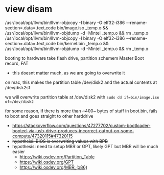 # view disam
/usr/local/opt/llvm/bin/llvm-objcopy -I binary -O elf32-i386 --rename-section=.data=.text,code bin/image.iso _temp.o && /usr/local/opt/llvm/bin/llvm-objdump -d -Mintel _temp.o && rm _temp.o
/usr/local/opt/llvm/bin/llvm-objcopy -I binary -O elf32-i386 --rename-section=.data=.text,code bin/kernel.bin _temp.o && /usr/local/opt/llvm/bin/llvm-objdump -d -Mintel _temp.o && rm _temp.o


booting to hardware
take flash drive, partition schemem Master Boot record, FAT
- this doesnt matter much, as we are going to overwrite it

on mac, this makes the partition table /dev/disk2 and the actual contents at /dev/disk2s1

we will overwrite partition table at /dev/disk2 with `sudo dd if=bin/image.iso of=/dev/disk2`

for some reason, if there is more than ~400~ bytes of stuff in boot.bin, fails to boot and goes straight to other harddrive
- https://stackoverflow.com/questions/47277702/custom-bootloader-booted-via-usb-drive-produces-incorrect-output-on-some-compute/47320115#47320115
- ~~hypotheisi: BIOS is overwriting values with BPB~~
- hypothesis: need to setup MBR or GPT, likely GPT but MBR will be much easier
  - https://wiki.osdev.org/Partition_Table
  - https://wiki.osdev.org/GPT
  - https://wiki.osdev.org/MBR_(x86)

